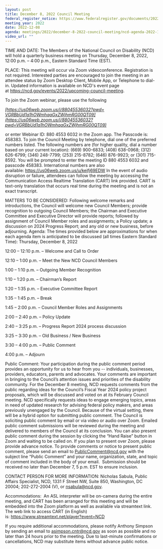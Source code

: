 ```yaml
---
layout: post
title: December 8, 2022 Council Meeting
federal_register_notice: https://www.federalregister.gov/documents/2022/11/25/2022-25795/sunshine-act-meetings
meeting_year: 2022
date: 2022-12-08
agenda: meetings/2022/december-8-2022-council-meeting/ncd-agenda-2022-12-08.docx
video_url: ""
---
```

TIME AND DATE: The Members of the National Council on Disability (NCD) will hold a quarterly business meeting on Thursday, December 8, 2022, 12:00 p.m. – 4:00 p.m., Eastern Standard Time (EST).

PLACE: This meeting will occur via Zoom videoconference. Registration is not required. Interested parties are encouraged to join the meeting in an attendee status by Zoom Desktop Client, Mobile App, or Telephone to dial-in. Updated information is available on NCD's event page at <https://ncd.gov/events/2022/upcoming-council-meeting>.

To join the Zoom webinar, please use the following

*[https://us06web.zoom.us/​j/​88045536032?​pwd=​VGRBbUd1a1hOWmhqaGxZWjhmRG00QT09](https://us06web.zoom.us/j/88045536032?pwd=VGRBbUd1a1hOWmhqaGxZWjhmRG00QT09)*

or enter Webinar ID: 880 4553 6032 in the Zoom app. The Passcode is: 458383. To join the Council Meeting by telephone, dial one of the preferred numbers listed. The following numbers are (for higher quality, dial a number based on your current location): (669) 900-6833; (408) 638-0968; (312) 626-6799; (346) 248-7799; (253) 215-8782; (646) 876-9923; or (301) 715-8592. You will be prompted to enter the meeting ID 880 4553 6032 and passcode 458383. International numbers are also available: <https://us06web.zoom.us/u/kejfj69EDW> In the event of audio disruption or failure, attendees can follow the meeting by accessing the Communication Access Realtime Translation (CART) link provided. CART is text-only translation that occurs real time during the meeting and is not an exact transcript.

MATTERS TO BE CONSIDERED: Following welcome remarks and introductions, the Council will welcome new Council Members; provide recognition to outgoing Council Members; the Chairman and Executive Committee and Executive Director will provide reports; followed by assignment of Council Member roles and assignments; a Policy update; a discussion on 2024 Progress Report; and any old or new business, before adjourning. Agenda: The times provided below are approximations for when each agenda item is anticipated to be discussed (all times Eastern Standard Time): Thursday, December 8, 2022

12:00 – 12:10 p.m. – Welcome and Call to Order

12:10 – 1:00 p.m. – Meet the New NCD Council Members

1:00 – 1:10 p.m. – Outgoing Member Recognition

1:10 – 1:20 p.m. – Chairman’s Report

1:20 – 1:35 p.m. – Executive Committee Report

1:35 – 1:45 p.m. – Break

1:45 – 2:00 p.m. – Council Member Roles and Assignments

2:00 – 2:40 p.m. – Policy Update

2:40 – 3:25 p.m. – Progress Report 2024 process discussion

3:25 – 3:30 p.m. – Old Business / New Business

3:30 – 4:00 p.m. – Public Comment

4:00 p.m. – Adjourn

Public Comment: Your participation during the public comment period provides an opportunity for us to hear from you -- individuals, businesses, providers, educators, parents and advocates. Your comments are important in bringing to the Council’s attention issues and priorities of the disability community. For the December 8 meeting, NCD requests comments from the public regarding ideas for the Council’s Fiscal Year 2024 policy project proposals, which will be discussed and voted on at its February Council meeting. NCD specifically requests ideas to engage emerging topics, areas in need of updated research for advising federal policy makers, and areas previously unengaged by the Council. Because of the virtual setting, there will be a hybrid option for submitting public comment. The Council is soliciting public comment by email or via video or audio over Zoom. Emailed public comment submissions will be reviewed during the meeting and delivered to members of the Council at its conclusion. You can also present public comment during the session by clicking the “Hand Raise” button in Zoom and waiting to be called on. If you plan to present over Zoom, please provide advance notice. To provide comments or notice to present public comment, please send an email to [PublicComment@ncd.gov](mailto:PublicComment@ncd.gov) with the subject line “Public Comment” and your name, organization, state, and topic of comment included in the body of your email.  Submission should be received no later than December 7, 5 p.m. EST to ensure inclusion.

CONTACT PERSON FOR MORE INFORMATION: Nicholas Sabula, Public Affairs Specialist, NCD, 1331 F Street NW, Suite 850, Washington, DC 20004; 202-272-2004 (V), or [nsabula@ncd.gov](mailto:nsabula@ncd.gov).

Accommodations:  An ASL interpreter will be on-camera during the entire meeting, and CART has been arranged for this meeting and will be embedded into the Zoom platform as well as available via streamtext link. The web link to access CART (in English) is: <https://www.streamtext.net/player?event=NCD>

If you require additional accommodations, please notify Anthony Simpson by sending an email to [asimpson.cntr@ncd.gov](mailto:asimpson.cntr@ncd.gov) as soon as possible and no later than 24 hours prior to the meeting. Due to last-minute confirmations or cancellations, NCD may substitute items without advance public notice.